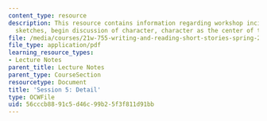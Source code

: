 ```yaml
---
content_type: resource
description: This resource contains information regarding workshop incident/emotion
  sketches, begin discussion of character, character as the center of the story.
file: /media/courses/21w-755-writing-and-reading-short-stories-spring-2012/56cccb8891c5d46c99b25f3f811d91bb_MIT21W_755S12_ses5.pdf
file_type: application/pdf
learning_resource_types:
- Lecture Notes
parent_title: Lecture Notes
parent_type: CourseSection
resourcetype: Document
title: 'Session 5: Detail'
type: OCWFile
uid: 56cccb88-91c5-d46c-99b2-5f3f811d91bb
---
```


